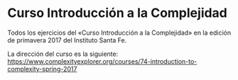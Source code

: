 # Curso Introducción a la Complejidad
Todos los ejercicios del «Curso Introducción a la Complejidad» en la edición de primavera 2017 del Instituto Santa Fe.

La dirección del curso es la siguiente: https://www.complexityexplorer.org/courses/74-introduction-to-complexity-spring-2017

